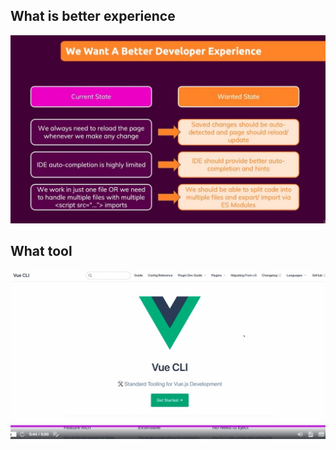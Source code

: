 ## **What is better experience**

![Alt why we want better exp](pic/01.jpg)

## **What tool**

![Alt what tool ](pic/02.jpg)

